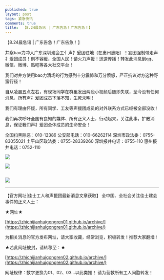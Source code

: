 ```yaml
---
published: true
layout: post
tags: 紧急快讯
comments: true
title:  【8.24晨急讯 | 广东告急！广东告急！】
---
```



【8.24晨急讯 | 广东告急！广东告急！】

井察bao力冲入广东深圳建会工亻声扌爰团驻地（在惠州惠阳）！妄图强制带走声扌爰团成员！刻不容缓，全国人民！请火力声援！迅速传播！转发此消息到qq、微信、微博、贴吧等各大社交平台！

我们对井方使用bao力清场的行为感到十分震惊和万分愤怒，严正抗议对方这种野蛮行径！

自从凌晨五点左右，有现场同学在群里发出两段小视频后随即失联，至今没有任何消息，所有声扌爰团成员下落不知，生死未明！

我们有理由怀疑，所有同学、工友等声援团成员的对外联系方式已经被全部没收！

我们再次呼吁全国有良知的媒体、所有正义人士，行动起来，关注此事，扩散消息，保证我们声扌爰团全体成员的生命安全！

全国扫黑除恶：010-12389
公安部电话：010-66262114
深圳市政法委：0755-83055021
土平山区政法委：0755-28339260
深圳报井电话：0755-110
惠州报井电话：0752-110


![](https://files.catbox.moe/sew10r.jpg)

![](https://i.loli.net/2018/08/24/5b7f412ac752b.jpg)

![](https://i.ooxx.ooo/2018/08/23/fd05956c41cb2f84c93ae5ca9bdb5589.jpg)
---

---

【官方网址|佳士工人和声援团最新消息文章获取】
全中国、全社会关注佳士建会事件的正义人士：

★网址★

[https://zhichijianhuigongren01.github.io/archive/](https://zhichijianhuigongren01.github.io/archive/)

为相关消息的官方发布网址，请大家收藏，经常浏览，积极转发！推荐大家翻墙！

★若此网址被封，请转移至：★

[https://zhichijianhuigongren02.github.io/archive/](https://zhichijianhuigongren02.github.io/archive/)

网址规律：数字更换为01、02、03...以此类推！
请为营救所有工人同胞转发！

